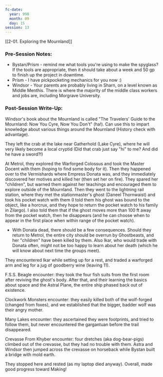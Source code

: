 ```yaml
---
fc-date:
  year: 998
  month: 09
  day: 15
session: 13
---
```

[[2-01. Exploring the Mournland]]

### Pre-Session Notes:
* Bystan/Prism - remind me what tools you're using to make the spyglass? If the tools are appropriate, then it should take about a week and 50 gp to finish up the project in downtime.
* Prism - I have pickpocketing mechanics for you now :)
* Windsor - Your parents are probably living in Sharn, on a level known as Middle Menthis. There is where the majority of the middle class workers and jobs are, including Morgrave University.


### Post-Session Write-Up:
Windsor's book about the Mournland is called "The Travelers' Guide to the Mournland: Now You Cyre, Now You Don't" (ha!). Can use this to impart knowledge about various things around the Mournland (History check with advantage).

They left the crab at the lake near Gatherhold (Lake Cyre), where he will very likely become a local cryptid (Did that crab just say "hi" to me? And did he have a sword?!)

At Metrol, they explored the Warforged Colossus and took the Master Docent with them (hoping to find some body for it). Then they happened over to the Vermishards where Empress Donata was, and they immediately discovered her motives and killed her (then set her on fire). They spared her "children", but warned them against her teachings and encouraged them to explore outside of the Mournland. Then they went to the lightning rail station, where they met the stationmaster's ghost (Daneel Thornwaist) and took his pocket watch with them (I told them his ghost was bound to the object, like a horcrux, and they hope to return the pocket watch to his family in Zilargo). I also told them that if the ghost moves more than 100 ft away from the pocket watch, then he disappears (and he can choose when to appear in the first place when within range of the pocket watch).
* With Donata dead, there should be a few consequences. Should they return to Metrol, the entire city should be overrun by Ghostbeasts, and her "children" have been killed by them. Also Ikar, who would trade with Donata often, might not be too happy to learn about her death (which he will know about next time the groups meet).

They encountered Ikar while setting up for a rest, and traded a warforged arm and leg for a jug of goodberry wine (leaving 11).

F.S.S. Beagle encounter: they took the four fish suits from the first room after reviving the ghost's body. After that, and their learning the basics about space and the Astral Plane, the entire ship phased back out of existence.

Clockwork Monsters encounter: they easily killed both of the wolf-forged (changed from foxes), and we established that the bigger, badder wolf was their angry mother.

Many Lakes encounter: they ascertained they were footprints, and tried to follow them, but never encountered the gargantuan before the trail disappeared.

Crevasse From Khyber encounter: four dretches (aka dog-bear-pigs) climbed out of the crevasse, but they had no trouble with them. Astra and Windsor then jumped across the crevasse on horseback while Bystan built a bridge with mold earth.

They stopped here and rested (as my laptop died anyway). Overall, made good progress toward Making!